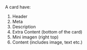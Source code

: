 A card have:

1. Header
2. Meta
3. Description
4. Extra Content (bottom of the card)
5. Mini imagen (right top)
6. Content (includes image, text etc.)
